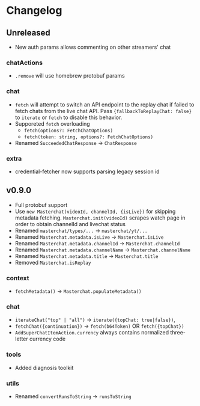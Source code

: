 # Changelog

## Unreleased

- New auth params allows commenting on other streamers' chat

### chatActions

- `.remove` will use homebrew protobuf params

### chat

- `fetch` will attempt to switch an API endpoint to the replay chat if failed to fetch chats from the live chat API. Pass `{fallbackToReplayChat: false}` to `iterate` or `fetch` to disable this behavior.
- Supporeted `fetch` overloading
  - `fetch(options?: FetchChatOptions)`
  - `fetch(token: string, options?: FetchChatOptions)`
- Renamed `SucceededChatResponse` -> `ChatResponse`
### extra

- credential-fetcher now supports parsing legacy session id

## v0.9.0

- Full protobuf support
- Use `new Masterchat(videoId, channelId, {isLive})` for skipping metadata fetching. `Masterchat.init(videoId)` scrapes watch page in order to obtain channelId and livechat status
- Renamed `masterchat/types/...` -> `masterchat/yt/...`
- Renamed `Masterchat.metadata.isLive` -> `Masterchat.isLive`
- Renamed `Masterchat.metadata.channelId` -> `Masterchat.channelId`
- Renamed `Masterchat.metadata.channelName` -> `Masterchat.channelName`
- Renamed `Masterchat.metadata.title` -> `Masterchat.title`
- Removed `Masterchat.isReplay`

### context

- `fetchMetadata()` -> `Masterchat.populateMetadata()`

### chat

- `iterateChat("top" | "all")` -> `iterate({topChat: true|false})`,
- `fetchChat({continuation})` -> `fetch(b64Token)` OR `fetch({topChat})`
- `AddSuperChatItemAction.currency` always contains normalized three-letter currency code

### tools

- Added diagnosis toolkit

### utils

- Renamed `convertRunsToString` -> `runsToString`
